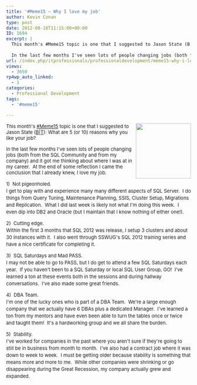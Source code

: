 ```yaml
---
title: '#Meme15 – Why I love my job'
author: Kevin Conan
type: post
date: 2012-08-16T11:15:00+00:00
ID: 1694
excerpt: |
  This month's #Meme15 topic is one that I suggested to Jason State (B|T): What are 5 (or 10) reasons why you like your job?
  
  In the last few months I've seen lots of people changing jobs (both from the SQL Community and from my company) and it got me th&hellip;
url: /index.php/itprofessionals/professionaldevelopment/meme15-why-i-love-my-job/
views:
  - 3650
rp4wp_auto_linked:
  - 1
categories:
  - Professional Development
tags:
  - '#meme15'

---
```

[<img style="float: right;" src="/wp-content/uploads/users/kconan/meme15new.png?mtime=1331607208" alt="" width="150" height="150" />][1]

<span style="font-size: small;">This month's <a href="http://www.jasonstrate.com/2012/08/august-meme15-assignment/" target="_blank">#Meme15</a> topic is one that I suggested to Jason State (<a title="Blog" href="http://www.jasonstrate.com" target="_blank">B</a>|<a title="Twitter" href="http://twitter.com/stratesql">T</a>): What are 5 (or 10) reasons why you like your job?</span>

<div class="image_block">
  <p class="MsoNormal" style="margin-bottom: 0.0001pt; line-height: normal; text-align: left;">
    <span style="font-size: 12pt;"><span style="font-size: small;">In the last few months I've seen lots of people changing jobs (both from the SQL Community and from my company) and it got me thinking about where I was at in my career.  At the end of some reflection I came the conclusion that I already knew, I love my job.</span></span>
  </p>
  
  <p class="MsoNormal" style="margin-bottom: 0.0001pt; line-height: normal; text-align: left;">
    <span style="font-size: 12pt;"><span style="font-size: small;"> </span></span>
  </p>
  
  <div class="image_block" style="text-align: left;">
    <span style="font-size: small; line-height: 14.25pt;">1)  Not pigeonholed. </span>
  </div>
  
  <div class="image_block" style="text-align: left;">
    <span style="font-size: small; line-height: 14.25pt;">I get to play with and experience many many different aspects of SQL Server.  I do things from Query Tuning, Maintenance Planning, SSIS, Cluster Setup, Migrations and Replication.  What I did last week is likely not what I'm doing this week.  I even dip into DB2 and Oracle (but I maintain that I know nothing of either one!).</span><br /><span style="font-size: x-small;"><br /></span><span style="font-size: small; line-height: 14.25pt;">2)  Cutting edge. </span>
  </div>
  
  <div class="image_block" style="text-align: left;">
    <span style="font-size: small; line-height: 14.25pt;">Within the first 3 months that SQL 2012 was release, I setup 3 clusters and about 30 instances with it.  I also went through SSWUG's SQL 2012 training series and have a nice certificate for completing it.</span><br /><span style="font-size: x-small;"><br /></span><span style="font-size: small; line-height: 14.25pt;">3)  SQL Saturdays and Mad PASS. </span>
  </div>
  
  <div class="image_block" style="text-align: left;">
    <span style="font-size: small; line-height: 14.25pt;">I may not be able to go to PASS, but I do get to attend a few SQL Saturdays each year.  If you haven't been to a SQL Saturday or local SQL User Group, GO!  I've learned a ton at these events both in the sessions and during hallway conversations.  I've also made some great friends.</span><br /><span style="font-size: x-small;"><br /></span><span style="font-size: small; line-height: 14.25pt;">4)  DBA Team. </span>
  </div>
  
  <div class="image_block" style="text-align: left;">
    <span style="font-size: small; line-height: 14.25pt;">I'm one of the lucky ones who is part of a DBA Team.  We're a large enough company that we actually have 6 DBAs plus a dedicated Manager.  I've learned a ton from my mentors and have even been able to turn the tables once or twice and taught them!  It's a hardworking group and we all share the burden.</span><br /><span style="font-size: x-small;"><br /></span><span style="font-size: small; line-height: 14.25pt;">5)  Stability. </span>
  </div>
  
  <div class="image_block" style="text-align: left;">
    <span style="font-size: small; line-height: 14.25pt;">I've worked for companies in the past where you aren't sure if they're going to still be in business from month to month.  I've also had a contract job where it was down to week to week.  I must be getting older because stability is something that means more and more to me.  While other companies were shrinking or go disappearing during the Great Recession, my company actually grew and expanded.</span>
  </div>
  
  <ol style="text-align: left;" type="1">
  </ol>
</div>

 [1]: /media/users/kconan/meme15new.png?mtime=1331607208